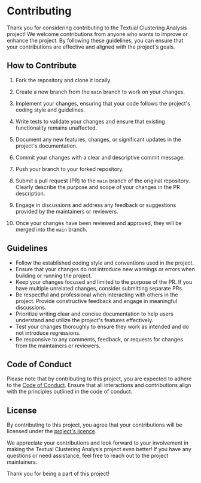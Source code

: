 # Contributing

Thank you for considering contributing to the Textual Clustering Analysis project! We welcome contributions from anyone who wants to improve or enhance the project. By following these guidelines, you can ensure that your contributions are effective and aligned with the project's goals.

## How to Contribute

1. Fork the repository and clone it locally.

2. Create a new branch from the `main` branch to work on your changes.

3. Implement your changes, ensuring that your code follows the project's coding style and guidelines.

4. Write tests to validate your changes and ensure that existing functionality remains unaffected.

5. Document any new features, changes, or significant updates in the project's documentation.

6. Commit your changes with a clear and descriptive commit message.

7. Push your branch to your forked repository.

8. Submit a pull request (PR) to the `main` branch of the original repository. Clearly describe the purpose and scope of your changes in the PR description.

9. Engage in discussions and address any feedback or suggestions provided by the maintainers or reviewers.

10. Once your changes have been reviewed and approved, they will be merged into the `main` branch.

## Guidelines

- Follow the established coding style and conventions used in the project.
- Ensure that your changes do not introduce new warnings or errors when building or running the project.
- Keep your changes focused and limited to the purpose of the PR. If you have multiple unrelated changes, consider submitting separate PRs.
- Be respectful and professional when interacting with others in the project. Provide constructive feedback and engage in meaningful discussions.
- Prioritize writing clear and concise documentation to help users understand and utilize the project's features effectively.
- Test your changes thoroughly to ensure they work as intended and do not introduce regressions.
- Be responsive to any comments, feedback, or requests for changes from the maintainers or reviewers.

## Code of Conduct

Please note that by contributing to this project, you are expected to adhere to the [Code of Conduct](CODE_OF_CONDUCT.md). Ensure that all interactions and contributions align with the principles outlined in the code of conduct.

## License

By contributing to this project, you agree that your contributions will be licensed under the [project's licence](LICENSE.md).

We appreciate your contributions and look forward to your involvement in making the Textual Clustering Analysis project even better! If you have any questions or need assistance, feel free to reach out to the project maintainers.

Thank you for being a part of this project!
